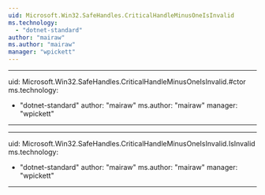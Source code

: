 ```yaml
---
uid: Microsoft.Win32.SafeHandles.CriticalHandleMinusOneIsInvalid
ms.technology: 
  - "dotnet-standard"
author: "mairaw"
ms.author: "mairaw"
manager: "wpickett"
---
```


---
uid: Microsoft.Win32.SafeHandles.CriticalHandleMinusOneIsInvalid.#ctor
ms.technology: 
  - "dotnet-standard"
author: "mairaw"
ms.author: "mairaw"
manager: "wpickett"
---

---
uid: Microsoft.Win32.SafeHandles.CriticalHandleMinusOneIsInvalid.IsInvalid
ms.technology: 
  - "dotnet-standard"
author: "mairaw"
ms.author: "mairaw"
manager: "wpickett"
---
